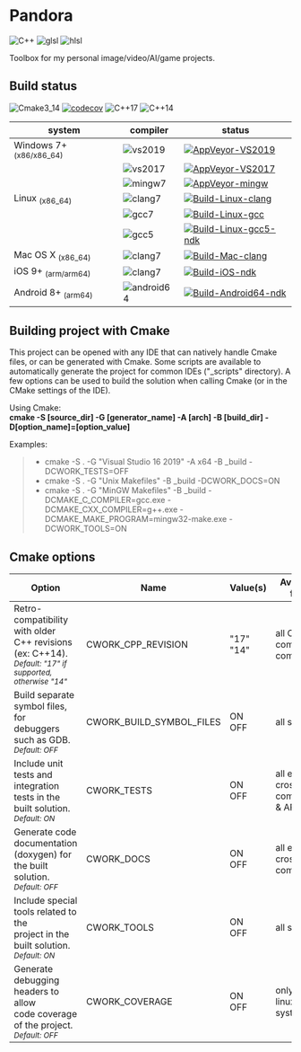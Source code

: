 # Pandora
![C++](https://img.shields.io/badge/language-C++-487.svg)
![glsl](https://img.shields.io/badge/opengl-GLSL_4-487.svg)
![hlsl](https://img.shields.io/badge/direct3d-HLSL_11-487.svg)

Toolbox for my personal image/video/AI/game projects.

## Build status
![Cmake3_14](https://img.shields.io/badge/cmake-3.14-888.svg)
[![codecov](https://codecov.io/gh/vinders/pandora/branch/master/graph/badge.svg)](https://codecov.io/gh/vinders/pandora)
![C++17](https://img.shields.io/badge/c++-17-75b.svg)
![C++14](https://img.shields.io/badge/c++-14-a99dc2.svg)

|           system            |        compiler        |         status         |
|-----------------------------|------------------------|------------------------|
| Windows 7+ <sub>(x86/x86_64)</sub> | ![vs2019](https://img.shields.io/badge/visual_studio-2019+-75b.svg) | [![AppVeyor-VS2019](https://appveyor-matrix-badges.herokuapp.com/repos/vinders/pandora/branch/master/1)](https://ci.appveyor.com/project/vinders/pandora/branch/master) |
|                             | ![vs2017](https://img.shields.io/badge/visual_studio-2017-a99dc2.svg) | [![AppVeyor-VS2017](https://appveyor-matrix-badges.herokuapp.com/repos/vinders/pandora/branch/master/2)](https://ci.appveyor.com/project/vinders/pandora/branch/master) |
|                             | ![mingw7](https://img.shields.io/badge/mingw-gcc_7.1+-75b.svg) | [![AppVeyor-mingw](https://appveyor-matrix-badges.herokuapp.com/repos/vinders/pandora/branch/master/3)](https://ci.appveyor.com/project/vinders/pandora/branch/master) |
| Linux <sub>(x86_64)</sub>          | ![clang7](https://img.shields.io/badge/clang-7.0.0+-75b.svg) | [![Build-Linux-clang](https://travis-matrix-badges.herokuapp.com/repos/vinders/pandora/branches/master/2)](https://travis-ci.org/vinders/pandora) |
|                             | ![gcc7](https://img.shields.io/badge/gcc-7.1+-75b.svg) | [![Build-Linux-gcc](https://travis-matrix-badges.herokuapp.com/repos/vinders/pandora/branches/master/1)](https://travis-ci.org/vinders/pandora) |
|                             | ![gcc5](https://img.shields.io/badge/gcc-5.1+-a99dc2.svg) | [![Build-Linux-gcc5-ndk](https://travis-matrix-badges.herokuapp.com/repos/vinders/pandora/branches/master/3)](https://travis-ci.org/vinders/pandora) |
| Mac OS X <sub>(x86_64)</sub>       | ![clang7](https://img.shields.io/badge/clang-7.0.0+-75b.svg) | [![Build-Mac-clang](https://travis-matrix-badges.herokuapp.com/repos/vinders/pandora/branches/master/4)](https://travis-ci.org/vinders/pandora) |
| iOS 9+ <sub>(arm/arm64)</sub>      | ![clang7](https://img.shields.io/badge/clang-7.0.0+-75b.svg) | [![Build-iOS-ndk](https://travis-matrix-badges.herokuapp.com/repos/vinders/pandora/branches/master/5)](https://travis-ci.org/vinders/pandora) |
| Android 8+ <sub>(arm64)</sub>      | ![android64](https://img.shields.io/badge/android-ndk-a99dc2.svg) | [![Build-Android64-ndk](https://travis-matrix-badges.herokuapp.com/repos/vinders/pandora/branches/master/6)](https://travis-ci.org/vinders/pandora) |

## Building project with Cmake

This project can be opened with any IDE that can natively handle Cmake files, or can be generated with Cmake. Some scripts are available to automatically generate the project for common IDEs ("_scripts" directory).
A few options can be used to build the solution when calling Cmake (or in the CMake settings of the IDE).

Using Cmake: \
**cmake -S [source_dir] -G [generator_name] -A [arch] -B [build_dir] -D[option_name]=[option_value]**

Examples:
> * cmake -S . -G "Visual Studio 16 2019" -A x64 -B _build -DCWORK_TESTS=OFF
> * cmake -S . -G "Unix Makefiles" -B _build -DCWORK_DOCS=ON
> * cmake -S . -G "MinGW Makefiles" -B _build -DCMAKE_C_COMPILER=gcc.exe -DCMAKE_CXX_COMPILER=g++.exe -DCMAKE_MAKE_PROGRAM=mingw32-make.exe -DCWORK_TOOLS=ON

## Cmake options

|    Option    |    Name    |    Value(s)    |    Available for...    |
|--------------|------------|----------------|------------------------|
| Retro-compatibility with older<br>C++ revisions (ex: C++14).<br><sub>*Default: "17" if supported, otherwise "14"*</sub>     | CWORK_CPP_REVISION  | "17"<br>"14"                     | all C++17-compliant compilers  |
| Build separate symbol files, for<br>debuggers such as GDB.<br><sub>*Default: OFF*</sub>            | CWORK_BUILD_SYMBOL_FILES | ON<br>OFF                         | all systems  |
| Include unit tests and integration<br>tests in the built solution.<br><sub>*Default: ON*</sub>     | CWORK_TESTS        | ON<br>OFF                         | all except cross-compilation & ARM  |
| Generate code documentation<br>(doxygen) for the built solution.<br><sub>*Default: OFF*</sub>      | CWORK_DOCS         | ON<br>OFF                         | all except cross-compilation  |
| Include special tools related to the<br>project in the built solution.<br><sub>*Default: ON*</sub> | CWORK_TOOLS        | ON<br>OFF                         | all systems  |
| Generate debugging headers to allow<br>code coverage of the project.<br><sub>*Default: OFF*</sub>  | CWORK_COVERAGE     | ON<br>OFF                         | only linux/unix systems  |
